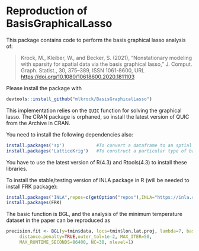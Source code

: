 # Reproduction of BasisGraphicalLasso

This package contains code to perform the basis graphical lasso
analysis of:

>Krock, M., Kleiber, W., and Becker, S. (2021), “Nonstationary modeling with sparsity for spatial data via the basis graphical lasso,” J. Comput. Graph. Statist., 30, 375–389, ISSN 1061-8600, URL https://doi.org/10.1080/10618600.2020.1811103

Please install the package with

```r
devtools::install_github("mlkrock/BasisGraphicalLasso")
```

This implementation relies on the `QUIC` function for solving the graphical lasso. The CRAN package is orphaned, so install the latest version of QUIC from the Archive in CRAN.

You need to install the following dependencies also:
```r
install.packages('sp')            #To convert a dataframe to an sptial object
install.packages('LatticeKrig')   #To construct a particular type of basis functions
```
You have to use the latest version of R(4.3) and Rtools(4.3) to install these libraries.

To install the stable/testing version of INLA package in R (will be needed to install FRK package):
```r
install.packages("INLA",repos=c(getOption("repos"),INLA="https://inla.r-inla-download.org/R/stable"), dep=TRUE)
install.packages(FRK)
```


The basic function is BGL, and the analysis of the minimum temperature
dataset in the paper can be reproduced as

```r
precision.fit <- BGL(y=tmin$data, locs=tmin$lon.lat.proj, lambda=7, basis="LatticeKrig",
     distance.penalty=TRUE,outer_tol=1e-2, MAX_ITER=50,
     MAX_RUNTIME_SECONDS=86400, NC=30, nlevel=1)
```
